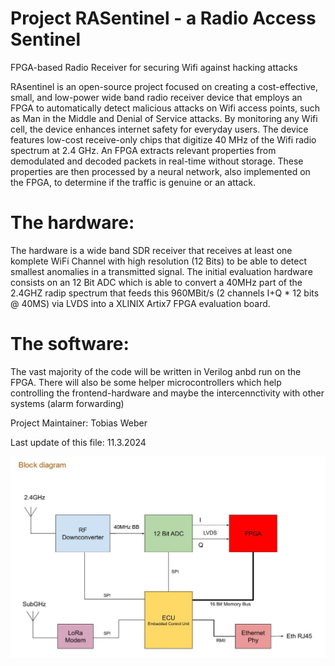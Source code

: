 # Project RASentinel - a Radio Access Sentinel
FPGA-based Radio Receiver for securing Wifi against hacking attacks

RAsentinel is an open-source project focused on creating a cost-effective, small, and low-power wide band radio receiver device that employs an FPGA to automatically detect malicious attacks on Wifi access points, such as Man in the Middle and Denial of Service attacks. By monitoring any Wifi cell, the device enhances internet safety for everyday users.
The device features low-cost receive-only chips that digitize 40 MHz of the Wifi radio spectrum at 2.4 GHz. An FPGA extracts relevant properties from demodulated and decoded packets in real-time without storage. These properties are then processed by a neural network, also implemented on the FPGA, to determine if the traffic is genuine or an attack.

# The hardware:

The hardware is a wide band SDR receiver that receives at least one komplete WiFi Channel with high resolution (12 Bits) to be able to detect smallest anomalies in a transmitted signal. The initial evaluation hardware consists on an 12 Bit ADC which is able to convert a 40MHz part of the 2.4GHZ radip spectrum that feeds this 960MBit/s (2 channels I+Q * 12 bits @ 40MS) via LVDS into a XLINIX Artix7 FPGA evaluation board.

# The software:

The vast majority of the code will be written in Verilog anbd run on the FPGA. There will also be some helper microcontrollers which help controlling the frontend-hardware and maybe the intercennctivity with other systems (alarm forwarding)

Project Maintainer: Tobias Weber

Last update of this file: 11.3.2024


![Alt text](/RAsentinel-Blockdiagram.JPG "Optional title")
